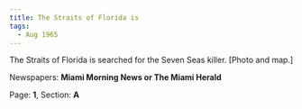```yaml
---  
title: The Straits of Florida is  
tags:  
  - Aug 1965  
---  
```

  
The Straits of Florida is searched for the Seven Seas killer. [Photo and map.]  
  
Newspapers: **Miami Morning News or The Miami Herald**  
  
Page: **1**, Section: **A** 
